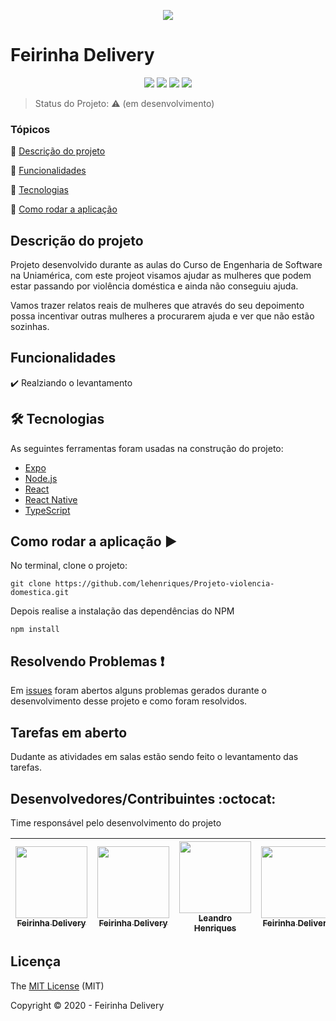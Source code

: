 <p align="center">
    <img src="https://avatars1.githubusercontent.com/u/73200568?s=400&u=bcfd0196d45d2c8ecc44129f0905f4e2d78a10cf&v=4" />
    <h1>Feirinha Delivery</h1>
</p>

<p align="center">
  <img src="https://img.shields.io/static/v1?label=react&message=framework&color=blue&style=for-the-badge&logo=REACT"/>
  <img src="http://img.shields.io/static/v1?label=License&message=MIT&color=green&style=for-the-badge"/>
  <img src="http://img.shields.io/static/v1?label=TESTES&message=%3E0&color=GREEN&style=for-the-badge"/>
  <img src="http://img.shields.io/static/v1?label=STATUS&message=EM%20DESENVOLVIMENTO&color=yellow&style=for-the-badge"/>
   
   
</p>


> Status do Projeto: :warning: (em desenvolvimento)

### Tópicos 

:small_blue_diamond: [Descrição do projeto](#descrição-do-projeto)

:small_blue_diamond: [Funcionalidades](#funcionalidades)

:small_blue_diamond: [Tecnologias](#tecnologias)

:small_blue_diamond: [Como rodar a aplicação](#como-rodar-a-aplicação-arrow_forward)


## Descrição do projeto 

<p>Projeto desenvolvido durante as aulas do Curso de Engenharia de Software na Uniamérica, com este projeot visamos ajudar as mulheres que podem estar passando por violência doméstica e ainda não conseguiu ajuda.</p>
<p>Vamos trazer relatos reais de mulheres que através do seu depoimento possa incentivar outras mulheres a procurarem ajuda e ver que não estão sozinhas.</p> 

## Funcionalidades

:heavy_check_mark: Realziando o levantamento  

## 🛠 Tecnologias

As seguintes ferramentas foram usadas na construção do projeto:

- [Expo](https://expo.io/)
- [Node.js](https://nodejs.org/en/)
- [React](https://pt-br.reactjs.org/)
- [React Native](https://reactnative.dev/)
- [TypeScript](https://www.typescriptlang.org/)

## Como rodar a aplicação :arrow_forward:

No terminal, clone o projeto: 

```
git clone https://github.com/lehenriques/Projeto-violencia-domestica.git
```

Depois realise a instalação das dependências do NPM
```
npm install
```


## Resolvendo Problemas :exclamation:

Em [issues](https://github.com/lehenriques/Projeto-violencia-domestica/issues) foram abertos alguns problemas gerados durante o desenvolvimento desse projeto e como foram resolvidos. 

## Tarefas em aberto

Dudante as atividades em salas estão sendo feito o levantamento das tarefas.

## Desenvolvedores/Contribuintes :octocat:

Time responsável pelo desenvolvimento do projeto

| [<img src="https://avatars2.githubusercontent.com/u/73200568?s=400&u=bcfd0196d45d2c8ecc44129f0905f4e2d78a10cf&v=4" width=115><br><sub>Feirinha Delivery</sub>](https://github.com/FeirinhaDelivery) | [<img src="https://avatars2.githubusercontent.com/u/73200568?s=400&u=bcfd0196d45d2c8ecc44129f0905f4e2d78a10cf&v=4" width=115><br><sub>Feirinha Delivery</sub>](https://github.com/FeirinhaDelivery) | [<img src="https://avatars2.githubusercontent.com/u/13022858?s=400&u=071f7791bb03f8e102d835bdb9c2f0d3d24e8a34&v=4" width=115><br><sub>Leandro Henriques</sub>](https://github.com/lehenriques) |  [<img src="https://avatars2.githubusercontent.com/u/73200568?s=400&u=bcfd0196d45d2c8ecc44129f0905f4e2d78a10cf&v=4" width=115><br><sub>Feirinha Delivery</sub>](https://github.com/FeirinhaDelivery) |  [<img src="https://avatars2.githubusercontent.com/u/73200568?s=400&u=bcfd0196d45d2c8ecc44129f0905f4e2d78a10cf&v=4" width=115><br><sub>Feirinha Delivery</sub>](https://github.com/FeirinhaDelivery) |
| :---: | :---: | :---: | :---: | :---:

## Licença 

The [MIT License](https://github.com/lehenriques/Projeto-violencia-domestica) (MIT)

Copyright :copyright: 2020 - Feirinha Delivery
